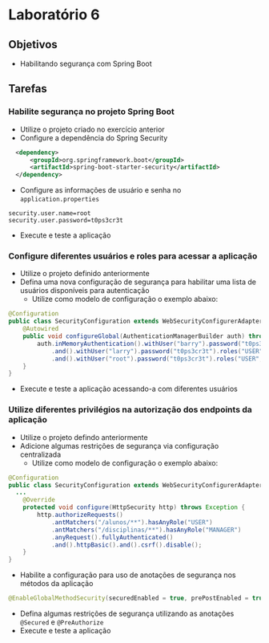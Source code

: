 # Laboratório 6

## Objetivos
- Habilitando segurança com Spring Boot

## Tarefas
### Habilite segurança no projeto Spring Boot
- Utilize o projeto criado no exercício anterior
- Configure a dependência do Spring Security
```xml
  <dependency>
      <groupId>org.springframework.boot</groupId>
      <artifactId>spring-boot-starter-security</artifactId>
  </dependency>
```
- Configure as informações de usuário e senha no `application.properties`
```
security.user.name=root
security.user.password=t0ps3cr3t
```
- Execute e teste a aplicação

### Configure diferentes usuários e roles para acessar a aplicação
- Utilize o projeto definido anteriormente
- Defina uma nova configuração de segurança para habilitar uma lista de usuários disponíveis para autenticação
  - Utilize como modelo de configuração o exemplo abaixo:
```java
@Configuration
public class SecurityConfiguration extends WebSecurityConfigurerAdapter {
	@Autowired
	public void configureGlobal(AuthenticationManagerBuilder auth) throws Exception {
		auth.inMemoryAuthentication().withUser("barry").password("t0ps3cr3t").roles("USER")
			.and().withUser("larry").password("t0ps3cr3t").roles("USER", "MANAGER")
			.and().withUser("root").password("t0ps3cr3t").roles("USER", "MANAGER", "ADMIN");
	}
}
```
- Execute e teste a aplicação acessando-a com diferentes usuários

### Utilize diferentes privilégios na autorização dos endpoints da aplicação
- Utilize o projeto defindo anteriormente
- Adicione algumas restrições de segurança via configuração centralizada
  - Utilize como modelo de configuração o exemplo abaixo:
```java
@Configuration
public class SecurityConfiguration extends WebSecurityConfigurerAdapter {
  ...
	@Override
	protected void configure(HttpSecurity http) throws Exception {
		http.authorizeRequests()
			.antMatchers("/alunos/**").hasAnyRole("USER")
			.antMatchers("/disciplinas/**").hasAnyRole("MANAGER")
			.anyRequest().fullyAuthenticated()
			.and().httpBasic().and().csrf().disable();
	}
}
```
- Habilite a configuração para uso de anotações de segurança nos métodos da aplicação
```java
@EnableGlobalMethodSecurity(securedEnabled = true, prePostEnabled = true)
```
- Defina algumas restrições de segurança utilizando as anotações `@Secured` e `@PreAuthorize`
- Execute e teste a aplicação 

